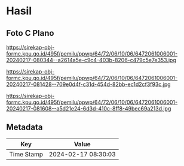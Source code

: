 # Hasil

## Foto C Plano

https://sirekap-obj-formc.kpu.go.id/495f/pemilu/ppwp/64/72/06/10/06/6472061006001-20240217-080344--a2614a5e-c9c4-403b-8206-c479c5e7e353.jpg

https://sirekap-obj-formc.kpu.go.id/495f/pemilu/ppwp/64/72/06/10/06/6472061006001-20240217-081428--709e0d4f-c31d-454d-82bb-ec1d2cf3f93c.jpg

https://sirekap-obj-formc.kpu.go.id/495f/pemilu/ppwp/64/72/06/10/06/6472061006001-20240217-081608--a5d21e24-6d3d-410c-8ff8-49bec69a213d.jpg


## Metadata

| Key        | Value               |
| ---------- | ------------------- |
| Time Stamp | 2024-02-17 08:30:03 |



